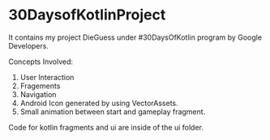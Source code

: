 # 30DaysofKotlinProject

It contains my project DieGuess under #30DaysOfKotlin program by Google Developers.

Concepts Involved:

1. User Interaction
2. Fragements
3. Navigation
4. Android Icon generated by using VectorAssets.
5. Small animation between start and gameplay fragment.


Code for kotlin fragments and ui are inside of the ui folder.

